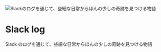 ![Slackのログを通じて、些細な日常からほんの少しの奇跡を見つける物語](https://github.com/suzuka-kosen-festa/slack-log/blob/main/assets/SlackArchive.png)

# Slack log

Slack のログを通じて、些細な日常からほんの少しの奇跡を見つける物語
